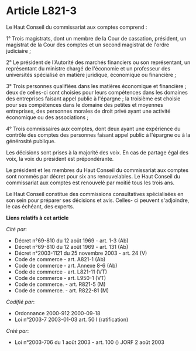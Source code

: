 # Article L821-3

Le Haut Conseil du commissariat aux comptes comprend :

1° Trois magistrats, dont un membre de la Cour de cassation, président, un magistrat de la Cour des comptes et un second
magistrat de l'ordre judiciaire ;

2° Le président de l'Autorité des marchés financiers ou son représentant, un représentant du ministre chargé de l'économie et
un professeur des universités spécialisé en matière juridique, économique ou financière ;

3° Trois personnes qualifiées dans les matières économique et financière ; deux de celles-ci sont choisies pour leurs
compétences dans les domaines des entreprises faisant appel public à l'épargne ; la troisième est choisie pour ses
compétences dans le domaine des petites et moyennes entreprises, des personnes morales de droit privé ayant une activité
économique ou des associations ;

4° Trois commissaires aux comptes, dont deux ayant une expérience du contrôle des comptes des personnes faisant appel public
à l'épargne ou à la générosité publique.

Les décisions sont prises à la majorité des voix. En cas de partage égal des voix, la voix du président est prépondérante.

Le président et les membres du Haut Conseil du commissariat aux comptes sont nommés par décret pour six ans renouvelables. Le
Haut Conseil du commissariat aux comptes est renouvelé par moitié tous les trois ans.

Le Haut Conseil constitue des commissions consultatives spécialisées en son sein pour préparer ses décisions et avis. Celles-
ci peuvent s'adjoindre, le cas échéant, des experts.

**Liens relatifs à cet article**

_Cité par_:

  - Décret n°69-810 du 12 août 1969 - art. 1-3 (Ab)
  - Décret n°69-810 du 12 août 1969 - art. 131 (Ab)
  - Décret n°2003-1121 du 25 novembre 2003 - art. 24 (V)
  - Code de commerce - art. A821-1 (Ab)
  - Code de commerce - art. Annexe 8-6 (Ab)
  - Code de commerce - art. L821-11 (VT)
  - Code de commerce - art. L950-1 (VT)
  - Code de commerce. - art. R821-5 (M)
  - Code de commerce. - art. R822-81 (M)

_Codifié par_:

  - Ordonnance 2000-912 2000-09-18
  - Loi n°2003-7 2003-01-03 art. 50 I (ratification)

_Créé par_:

  - Loi n°2003-706 du 1 août 2003 - art. 100 () JORF 2 août 2003
